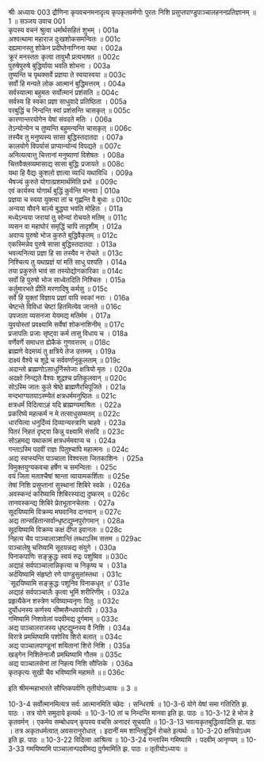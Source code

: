 श्रीः
अध्यायः 003
द्रौणिना कृपवचनमनादृत्य कृपकृतवर्मणोः पुरतः निशि प्रसुप्तपाण्डुपाञ्चालहननप्रतिज्ञानम् ॥ 1 ॥
सञ्जय उवाच 	001  
कृपस्य वचनं श्रुत्वा धर्मार्थसहितं शुभम् ।	001a  
अश्वत्थामा महाराज दुःखशोकसमन्वितः ॥	001c  
दह्यमानस्तु शोकेन प्रदीप्तेनाग्निना यथा ।	002a  
क्रूरं मनस्ततः कृत्वा तावुभौ प्रत्यभाषत ॥	002c  
पुरुषेपुरुषे बुद्धिर्याया भवति शोभना ।	003a  
तुष्यन्ति च पृथक्सर्वे प्रज्ञया ते स्वयास्वया ॥	003c  
सर्वो हि मन्यते लोक आत्मानं बुद्धिमत्तरम् ।	004a  
सर्वस्यात्मा बहुमतः सर्वोत्मानं प्रशंसति ॥	004c  
सर्वस्य हि स्वका प्रज्ञा साधुवादे प्रतिष्ठिता ।	005a  
परबुद्धिं च निन्दन्ति स्वां प्रशंसन्ति चासकृत् ॥	005c  
कारणान्तरयोगेन येषां संवदते मतिः ।	006a  
तेऽन्योन्येन च तुष्यन्ति बहुमन्यन्ति चासकृत् ॥	006c  
तस्यैव तु मनुष्यस्य सासा बुद्धिस्तदातदा ।	007a  
कालयोगे विपर्यासं प्राप्यान्योन्यं विपद्यते ॥	007c  
अनित्यत्वात्तु चित्तानां मनुष्याणां विशेषतः ।	008a  
चित्तवैक्लव्यमासाद्य सासा बुद्धिः प्रजायते ॥	008c  
यथा हि वैद्यः कुशलो ज्ञात्वा व्याधिं यथाविधि ।	009a  
भैषज्यं कुरुते योगात्प्रशमार्थमिति प्रभो ॥	009c  
एवं कार्यस्य योगार्थं बुद्धिं कुर्वन्ति मानवाः |	010a  
प्रज्ञया च स्वया युक्त्या तां च गृह्णन्ति वै बुधाः ॥	010c  
अन्यया यौवने बाल्ये बुद्ध्या भवति मोहितः ।	011a  
मध्येऽन्यया जरायां तु सोन्यां रोचयते मतिम् ॥	011c  
व्यसन वा महाघोरं समृद्धिं चापि तादृशीम् ।	012a  
अवाप्य पुरुषो भोज कुरुते बुद्धिवैकृतम् ॥	012c  
एकस्मिन्नेव पुरुषे सासा बुद्धिस्तदातदा ।	013a  
भवत्यनित्या प्रज्ञा हि सा तस्यैव न रोचते ॥	013c  
निश्चित्य तु यथाप्रज्ञं यां मतिं साधु पश्यति ।	014a  
तया प्रकुरुते भावं सा तस्योद्योगकारिका ॥	014c  
सर्वो हि पुरुषो भोज साध्वेतदिति निश्चितः ।	015a  
कर्तुमारभते प्रीतिं मरणादिषु कर्मसु ॥	015c  
सर्वे हि युक्तां विज्ञाय प्रज्ञां वापि स्वकां नराः ।	016a  
चेष्टन्ते विविधां चेष्टां हितमित्येव जानते ॥	016c  
उपजाता व्यसनजा येयमद्य मतिर्मम ।	017a  
युवयोस्तां प्रवक्ष्यामि सर्वेषां शोकनाशिनीम् ॥	017c  
प्रजापतिः प्रजाः सृष्ट्वा कर्म तासु विधाय च ।	018a  
वर्णेवर्णे समाधत्त ह्येकैकं गुणवत्तरम् ॥	018c  
ब्राह्मणे वेदमग्र्यं तु क्षत्रिये तेज उत्तमम् ।	019a  
दाक्ष्यं वैश्ये च शूद्रे च सर्ववर्णानुकूलताम् ॥	019c  
अदान्तो ब्राह्मणोऽसाधुर्निस्तेजाः क्षत्रियो मृतः ।	020a  
अदक्षो निन्द्यते वैश्यः शूद्रश्च प्रतिकूलवान् ॥	020c  
सोऽस्मि जातः कुले श्रेष्ठे ब्राह्मणैरभिपूजिते ।	021a  
मन्दभाग्यतयाऽस्म्येतं क्षत्रधर्ममनुष्ठितः ॥	021c  
क्षत्रधर्मं विदित्वाऽहं यदि ब्राह्मण्यमाश्रितः ।	022a  
प्रकरिष्ये महत्कर्म न मे तत्साधुसम्मतम् ॥	022c  
धारयित्वा धनुर्दिव्यं दिव्यान्यस्त्राणि चाहवे ।	023a  
पितरं निहतं दृष्ट्वा किन्नु वक्ष्यामि संसदि ॥	023c  
सोऽहमद्य यथाकामं क्षत्रधर्ममवाप्य च ।	024a  
गन्ताऽस्मि पदवीं राज्ञः पितुश्चापि महात्मनः ॥	024c  
अद्य स्वप्स्यन्ति पाञ्चाला विश्वस्ता जितकाशिनः ।	025a  
विमुक्तयुग्यकवचा हर्षेण च समन्विताः ।	025c  
वयं जिता मताश्चैषां श्रान्ता व्यायामकर्शिताः ॥	025e  
तेषां निशि प्रसुप्तानां सुस्थानां शिबिरे स्वके ।	026a  
अवस्कन्दं करिष्यामि शिबिरस्याद्य दुष्करम् ॥	026c  
तानवस्कन्द्य शिबिरे प्रेतभूतानचेतसः ।	027a  
सूदयिष्यामि विक्रम्य मघवानिव दानवान् ॥	027c  
अद्य तान्सहितान्सर्वान्धृष्टद्युम्नपुरोगमान् ।	028a  
सूदयिष्यामि विक्रम्य कक्षं दीप्त इवानलः ॥	028c  
निहत्य चैव पाञ्चालाञ्शान्तिं लब्धाऽस्मि सत्तम ॥	029ac  
पाञ्चालेषु चरिष्यामि सूदयन्नद्य संयुगे ।	030a  
पिनाकपाणिः सङ्क्रुद्धः स्वयं रुद्रः पशुष्विव ॥	030c  
अद्याहं सर्वपाञ्चालान्निकृत्या च निकृष्य च ।	031a  
अर्दयिष्यामि संहृष्टो रणे पाण्डुसुतांस्तथा ।	031c  
`सूदयिष्यामि सङ्क्रुद्धः पशूनिव पिनाकधृत् ॥'	031e  
अद्याहं सर्वपाञ्चालैः कृत्वा भूमिं शरीरिणीम् ।	032a  
प्रहृत्यैकेन शस्त्रेण भविष्याम्यनृणः पितुः ॥	032c  
दुर्योधनस्य कर्णस्य भीष्मसैन्धवयोरपि ।	033a  
गमिष्यामि निशावेलां पदवीमद्य दुर्गमाम् ॥	033c  
अद्य पाञ्चालराजस्य धृष्टद्युम्नस्य वै निशि ।	034a  
विरात्रे प्रमथिष्यामि पशोरिव शिरो बलात् ॥	034c  
अद्य पाञ्चालपाण्डूनां शयितानां शिरो निशि ।	035a  
खड्गेन निशितेनाजौ प्रमथिष्यामि गौतम ॥	035c  
अद्य पाञ्चालसेनां तां निहत्य निशि सौप्तिके ।	036a  
कृतकृत्यः सुखी चैव भविष्यामि महामते ॥॥	036c  

इति श्रीमन्महाभारते सौप्तिकपर्वणि तृतीयोऽध्यायः ॥ 3 ॥

10-3-4 सर्वोत्मानमित्यत्र सर्वः आत्मानमिति च्छेदः । सन्धिरार्षः ॥ 10-3-6 योगे येषां समा गतिरिति झ. पाठः । तत्र योगे समुदाये इत्यर्थः ॥ 10-3-10 तां च निन्दन्ति मानवा इति झ. पाठः ॥ 10-3-12 हे भोज हे कृतवर्मन् । एकमेव सम्बोधयन् कृपस्य वचसि अनादरं सूचयति ॥ 10-3-13 भवत्यकृतबुद्धित्वादिति झ. पाठः । तत्र अकृतधर्मत्वात् अवसरानुरोधात् । इदानीं मम शान्तिबुद्धिर्न रोचते इत्यर्थः ॥ 10-3-20 क्षत्रियोऽधम इति झ. पाठः ॥ 10-3-22 विदित्वा आश्रित्य ॥ 10-3-24 गन्तास्मि गमिष्यामि । पदवीम् आनृण्यम् ॥ 10-3-33 गमयिष्यामि पाञ्चालान्पदवीमद्य दुर्गमामिति झ. पाठः ॥ तृतीयोऽध्यायः ॥
